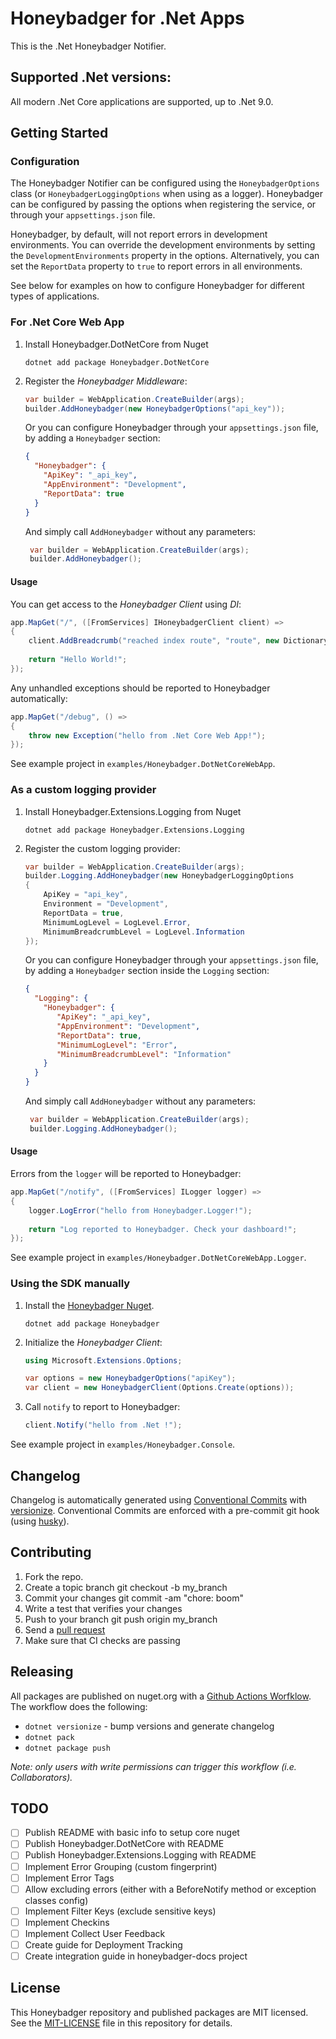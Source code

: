 # Honeybadger for .Net Apps

This is the .Net Honeybadger Notifier.

## Supported .Net versions:

All modern .Net Core applications are supported, up to .Net 9.0.

## Getting Started

### Configuration

The Honeybadger Notifier can be configured using the `HoneybadgerOptions` class
(or `HoneybadgerLoggingOptions` when using as a logger).
Honeybadger can be configured by passing the options when registering the service,
or through your `appsettings.json` file.

Honeybadger, by default, will not report errors in development environments.
You can override the development environments by setting the `DevelopmentEnvironments` property in the options.
Alternatively, you can set the `ReportData` property to `true` to report errors in all environments.

See below for examples on how to configure Honeybadger for different types of applications.

### For .Net Core Web App

1. Install Honeybadger.DotNetCore from Nuget
   ```
   dotnet add package Honeybadger.DotNetCore
   ```
2. Register the _Honeybadger Middleware_:
   ```c#
   var builder = WebApplication.CreateBuilder(args);
   builder.AddHoneybadger(new HoneybadgerOptions("api_key"));
   ```
   
   Or you can configure Honeybadger through your `appsettings.json` file, by adding a `Honeybadger` section:
   ```json
   {
     "Honeybadger": {
       "ApiKey": "_api_key",
       "AppEnvironment": "Development",
       "ReportData": true 
     }
   }
   ```
   And simply call `AddHoneybadger` without any parameters:
   ```c#
    var builder = WebApplication.CreateBuilder(args);
    builder.AddHoneybadger();
   ```

#### Usage

You can get access to the _Honeybadger Client_ using _DI_:
```c#
app.MapGet("/", ([FromServices] IHoneybadgerClient client) =>
{
    client.AddBreadcrumb("reached index route", "route", new Dictionary<string, object?>());
    
    return "Hello World!";
});
```

Any unhandled exceptions should be reported to Honeybadger automatically:
```c#
app.MapGet("/debug", () =>
{
    throw new Exception("hello from .Net Core Web App!");
});
```

See example project in `examples/Honeybadger.DotNetCoreWebApp`.

### As a custom logging provider 

1. Install Honeybadger.Extensions.Logging from Nuget
   ```
   dotnet add package Honeybadger.Extensions.Logging
   ```
2. Register the custom logging provider:
   ```c#
   var builder = WebApplication.CreateBuilder(args);
   builder.Logging.AddHoneybadger(new HoneybadgerLoggingOptions 
   {
       ApiKey = "api_key",
       Environment = "Development",
       ReportData = true,
       MinimumLogLevel = LogLevel.Error,
       MinimumBreadcrumbLevel = LogLevel.Information
   });
   ```

   Or you can configure Honeybadger through your `appsettings.json` file, by adding a `Honeybadger` section inside the `Logging` section:
   ```json
   {
     "Logging": {
       "Honeybadger": {
          "ApiKey": "_api_key",
          "AppEnvironment": "Development",
          "ReportData": true,
          "MinimumLogLevel": "Error",
          "MinimumBreadcrumbLevel": "Information"
       }
     }
   }
   ```
   And simply call `AddHoneybadger` without any parameters:
   ```c#
    var builder = WebApplication.CreateBuilder(args);
    builder.Logging.AddHoneybadger();
   ```

#### Usage

Errors from the `logger` will be reported to Honeybadger:
   ```c#
   app.MapGet("/notify", ([FromServices] ILogger logger) =>
   {
       logger.LogError("hello from Honeybadger.Logger!");
       
       return "Log reported to Honeybadger. Check your dashboard!";
   });
   ```

See example project in `examples/Honeybadger.DotNetCoreWebApp.Logger`.

### Using the SDK manually

1. Install the [Honeybadger Nuget](https://www.nuget.org/packages/Honeybadger).
   ```
   dotnet add package Honeybadger
   ```
2. Initialize the _Honeybadger Client_:
   ```c#
   using Microsoft.Extensions.Options;
   
   var options = new HoneybadgerOptions("apiKey");
   var client = new HoneybadgerClient(Options.Create(options));
   ```
3. Call `notify` to report to Honeybadger:
   ```c#
   client.Notify("hello from .Net !");
   ```

See example project in `examples/Honeybadger.Console`.

## Changelog

Changelog is automatically generated using [Conventional Commits](https://www.conventionalcommits.org/) with [versionize](https://github.com/versionize/versionize).
Conventional Commits are enforced with a pre-commit git hook (using [husky](https://alirezanet.github.io/Husky.Net/guide/)).

## Contributing

1. Fork the repo.
2. Create a topic branch git checkout -b my_branch
3. Commit your changes git commit -am "chore: boom"
4. Write a test that verifies your changes
5. Push to your branch git push origin my_branch
6. Send a [pull request](https://github.com/honeybadger-io/honeybadger-dotnet/pulls)
7. Make sure that CI checks are passing

## Releasing

All packages are published on nuget.org with a [Github Actions Worfklow](./.github/workflows/release.yml).
The workflow does the following:
- `dotnet versionize` - bump versions and generate changelog
- `dotnet pack`
- `dotnet package push`

_Note: only users with write permissions can trigger this workflow (i.e. Collaborators)._

## TODO

- [ ] Publish README with basic info to setup core nuget
- [ ] Publish Honeybadger.DotNetCore with README
- [ ] Publish Honeybadger.Extensions.Logging with README
- [ ] Implement Error Grouping (custom fingerprint)
- [ ] Implement Error Tags
- [ ] Allow excluding errors (either with a BeforeNotify method or exception classes config)
- [ ] Implement Filter Keys (exclude sensitive keys)
- [ ] Implement Checkins
- [ ] Implement Collect User Feedback
- [ ] Create guide for Deployment Tracking
- [ ] Create integration guide in honeybadger-docs project

## License

This Honeybadger repository and published packages are MIT licensed. See the [MIT-LICENSE](./MIT_LICENSE) file in this repository for details.
